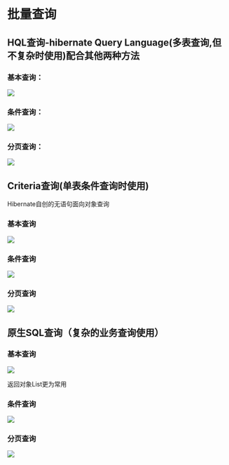# 批量查询

## HQL查询-hibernate Query Language\(多表查询,但不复杂时使用\)配合其他两种方法

### 基本查询：

![](../../../.gitbook/assets/image%20%2826%29.png)

### 条件查询：

![](../../../.gitbook/assets/image%20%28136%29.png)

### 分页查询：

![](../../../.gitbook/assets/image%20%28158%29.png)

## Criteria查询\(单表条件查询时使用\)

Hibernate自创的无语句面向对象查询

### 基本查询

![](../../../.gitbook/assets/image%20%2878%29.png)

### 条件查询

![](../../../.gitbook/assets/image%20%2889%29.png)

### 分页查询

![](../../../.gitbook/assets/image%20%2871%29.png)

## 原生SQL查询（复杂的业务查询使用）

### 基本查询

![](../../../.gitbook/assets/image%20%2896%29.png)

返回对象List更为常用

### 条件查询

![](../../../.gitbook/assets/image%20%2873%29.png)

### 分页查询

![](../../../.gitbook/assets/image%20%2841%29.png)



